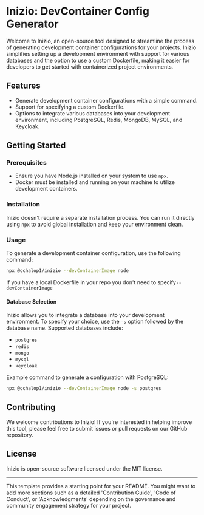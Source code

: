 # Inizio: DevContainer Config Generator

Welcome to Inizio, an open-source tool designed to streamline the process of generating development container configurations for your projects. Inizio simplifies setting up a development environment with support for various databases and the option to use a custom Dockerfile, making it easier for developers to get started with containerized project environments.

## Features

- Generate development container configurations with a simple command.
- Support for specifying a custom Dockerfile.
- Options to integrate various databases into your development environment, including PostgreSQL, Redis, MongoDB, MySQL, and Keycloak.

## Getting Started

### Prerequisites

- Ensure you have Node.js installed on your system to use `npx`.
- Docker must be installed and running on your machine to utilize development containers.

### Installation

Inizio doesn't require a separate installation process. You can run it directly using `npx` to avoid global installation and keep your environment clean.

### Usage

To generate a development container configuration, use the following command:

```sh
npx @cchalop1/inizio --devContainerImage node
```

If you have a local Dockerfile in your repo you don't need to specify`--devContainerImage`

#### Database Selection

Inizio allows you to integrate a database into your development environment. To specify your choice, use the `-s` option followed by the database name. Supported databases include:

- `postgres`
- `redis`
- `mongo`
- `mysql`
- `keycloak`

Example command to generate a configuration with PostgreSQL:

```sh
npx @cchalop1/inizio --devContainerImage node -s postgres
```

## Contributing

We welcome contributions to Inizio! If you're interested in helping improve this tool, please feel free to submit issues or pull requests on our GitHub repository.

## License

Inizio is open-source software licensed under the MIT license.

---

This template provides a starting point for your README. You might want to add more sections such as a detailed 'Contribution Guide', 'Code of Conduct', or 'Acknowledgments' depending on the governance and community engagement strategy for your project.
